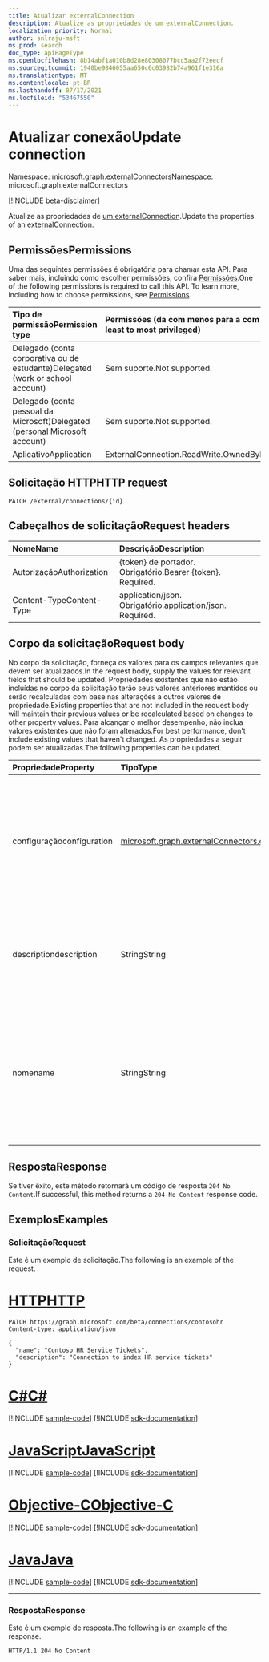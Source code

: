 ```yaml
---
title: Atualizar externalConnection
description: Atualize as propriedades de um externalConnection.
localization_priority: Normal
author: snlraju-msft
ms.prod: search
doc_type: apiPageType
ms.openlocfilehash: 8b14abf1a010b8d28e80308077bcc5aa2f72eecf
ms.sourcegitcommit: 1940be9846055aa650c6c03982b74a961f1e316a
ms.translationtype: MT
ms.contentlocale: pt-BR
ms.lasthandoff: 07/17/2021
ms.locfileid: "53467550"
---
```

# <a name="update-connection"></a><span data-ttu-id="32f03-103">Atualizar conexão</span><span class="sxs-lookup"><span data-stu-id="32f03-103">Update connection</span></span>

<span data-ttu-id="32f03-104">Namespace: microsoft.graph.externalConnectors</span><span class="sxs-lookup"><span data-stu-id="32f03-104">Namespace: microsoft.graph.externalConnectors</span></span>

[!INCLUDE [beta-disclaimer](../../includes/beta-disclaimer.md)]

<span data-ttu-id="32f03-105">Atualize as propriedades de [um externalConnection](../resources/externalconnectors-externalconnection.md).</span><span class="sxs-lookup"><span data-stu-id="32f03-105">Update the properties of an [externalConnection](../resources/externalconnectors-externalconnection.md).</span></span>

## <a name="permissions"></a><span data-ttu-id="32f03-106">Permissões</span><span class="sxs-lookup"><span data-stu-id="32f03-106">Permissions</span></span>

<span data-ttu-id="32f03-p101">Uma das seguintes permissões é obrigatória para chamar esta API. Para saber mais, incluindo como escolher permissões, confira [Permissões](/graph/permissions-reference).</span><span class="sxs-lookup"><span data-stu-id="32f03-p101">One of the following permissions is required to call this API. To learn more, including how to choose permissions, see [Permissions](/graph/permissions-reference).</span></span>

| <span data-ttu-id="32f03-109">Tipo de permissão</span><span class="sxs-lookup"><span data-stu-id="32f03-109">Permission type</span></span>                        | <span data-ttu-id="32f03-110">Permissões (da com menos para a com mais privilégios)</span><span class="sxs-lookup"><span data-stu-id="32f03-110">Permissions (from least to most privileged)</span></span> |
|:---------------------------------------|:--------------------------------------------|
| <span data-ttu-id="32f03-111">Delegado (conta corporativa ou de estudante)</span><span class="sxs-lookup"><span data-stu-id="32f03-111">Delegated (work or school account)</span></span>     | <span data-ttu-id="32f03-112">Sem suporte.</span><span class="sxs-lookup"><span data-stu-id="32f03-112">Not supported.</span></span> |
| <span data-ttu-id="32f03-113">Delegado (conta pessoal da Microsoft)</span><span class="sxs-lookup"><span data-stu-id="32f03-113">Delegated (personal Microsoft account)</span></span> | <span data-ttu-id="32f03-114">Sem suporte.</span><span class="sxs-lookup"><span data-stu-id="32f03-114">Not supported.</span></span> |
| <span data-ttu-id="32f03-115">Aplicativo</span><span class="sxs-lookup"><span data-stu-id="32f03-115">Application</span></span>                            | <span data-ttu-id="32f03-116">ExternalConnection.ReadWrite.OwnedBy</span><span class="sxs-lookup"><span data-stu-id="32f03-116">ExternalConnection.ReadWrite.OwnedBy</span></span> |

## <a name="http-request"></a><span data-ttu-id="32f03-117">Solicitação HTTP</span><span class="sxs-lookup"><span data-stu-id="32f03-117">HTTP request</span></span>

<!-- { "blockType": "ignored" } -->

```http
PATCH /external/connections/{id}
```

## <a name="request-headers"></a><span data-ttu-id="32f03-118">Cabeçalhos de solicitação</span><span class="sxs-lookup"><span data-stu-id="32f03-118">Request headers</span></span>

| <span data-ttu-id="32f03-119">Nome</span><span class="sxs-lookup"><span data-stu-id="32f03-119">Name</span></span>          | <span data-ttu-id="32f03-120">Descrição</span><span class="sxs-lookup"><span data-stu-id="32f03-120">Description</span></span>                 |
|:--------------|:----------------------------|
| <span data-ttu-id="32f03-121">Autorização</span><span class="sxs-lookup"><span data-stu-id="32f03-121">Authorization</span></span> | <span data-ttu-id="32f03-p102">{token} de portador. Obrigatório.</span><span class="sxs-lookup"><span data-stu-id="32f03-p102">Bearer {token}. Required.</span></span>   |
| <span data-ttu-id="32f03-124">Content-Type</span><span class="sxs-lookup"><span data-stu-id="32f03-124">Content-Type</span></span>  | <span data-ttu-id="32f03-p103">application/json. Obrigatório.</span><span class="sxs-lookup"><span data-stu-id="32f03-p103">application/json. Required.</span></span> |

## <a name="request-body"></a><span data-ttu-id="32f03-127">Corpo da solicitação</span><span class="sxs-lookup"><span data-stu-id="32f03-127">Request body</span></span>

<span data-ttu-id="32f03-128">No corpo da solicitação, forneça os valores para os campos relevantes que devem ser atualizados.</span><span class="sxs-lookup"><span data-stu-id="32f03-128">In the request body, supply the values for relevant fields that should be updated.</span></span> <span data-ttu-id="32f03-129">Propriedades existentes que não estão incluídas no corpo da solicitação terão seus valores anteriores mantidos ou serão recalculadas com base nas alterações a outros valores de propriedade.</span><span class="sxs-lookup"><span data-stu-id="32f03-129">Existing properties that are not included in the request body will maintain their previous values or be recalculated based on changes to other property values.</span></span> <span data-ttu-id="32f03-130">Para alcançar o melhor desempenho, não inclua valores existentes que não foram alterados.</span><span class="sxs-lookup"><span data-stu-id="32f03-130">For best performance, don't include existing values that haven't changed.</span></span> <span data-ttu-id="32f03-131">As propriedades a seguir podem ser atualizadas.</span><span class="sxs-lookup"><span data-stu-id="32f03-131">The following properties can be updated.</span></span>

| <span data-ttu-id="32f03-132">Propriedade</span><span class="sxs-lookup"><span data-stu-id="32f03-132">Property</span></span>      | <span data-ttu-id="32f03-133">Tipo</span><span class="sxs-lookup"><span data-stu-id="32f03-133">Type</span></span>                                           | <span data-ttu-id="32f03-134">Descrição</span><span class="sxs-lookup"><span data-stu-id="32f03-134">Description</span></span> |
|:--------------|:-----------------------------------------------|:------------|
| <span data-ttu-id="32f03-135">configuração</span><span class="sxs-lookup"><span data-stu-id="32f03-135">configuration</span></span> | [<span data-ttu-id="32f03-136">microsoft.graph.externalConnectors.configuration</span><span class="sxs-lookup"><span data-stu-id="32f03-136">microsoft.graph.externalConnectors.configuration</span></span>](../resources/externalconnectors-configuration.md) | <span data-ttu-id="32f03-137">Especifica IDs de aplicativo adicionais que têm permissão para gerenciar a conexão e indexar conteúdo na conexão.</span><span class="sxs-lookup"><span data-stu-id="32f03-137">Specifies additional application IDs that are allowed to manage the connection and to index content in the connection.</span></span> |
| <span data-ttu-id="32f03-138">description</span><span class="sxs-lookup"><span data-stu-id="32f03-138">description</span></span>   | <span data-ttu-id="32f03-139">String</span><span class="sxs-lookup"><span data-stu-id="32f03-139">String</span></span>                                         | <span data-ttu-id="32f03-140">Descrição da conexão exibida no Centro de administração do Microsoft 365.</span><span class="sxs-lookup"><span data-stu-id="32f03-140">Description of the connection displayed in the Microsoft 365 admin center.</span></span> |
| <span data-ttu-id="32f03-141">nome</span><span class="sxs-lookup"><span data-stu-id="32f03-141">name</span></span>          | <span data-ttu-id="32f03-142">String</span><span class="sxs-lookup"><span data-stu-id="32f03-142">String</span></span>                                         | <span data-ttu-id="32f03-143">O nome de exibição da conexão a ser exibida no Centro de administração do Microsoft 365.</span><span class="sxs-lookup"><span data-stu-id="32f03-143">The display name of the connection to be displayed in the Microsoft 365 admin center.</span></span> <span data-ttu-id="32f03-144">Comprimento máximo de 128 caracteres.</span><span class="sxs-lookup"><span data-stu-id="32f03-144">Maximum length of 128 characters.</span></span> |

## <a name="response"></a><span data-ttu-id="32f03-145">Resposta</span><span class="sxs-lookup"><span data-stu-id="32f03-145">Response</span></span>

<span data-ttu-id="32f03-146">Se tiver êxito, este método retornará um código de resposta `204 No Content`.</span><span class="sxs-lookup"><span data-stu-id="32f03-146">If successful, this method returns a `204 No Content` response code.</span></span>

## <a name="examples"></a><span data-ttu-id="32f03-147">Exemplos</span><span class="sxs-lookup"><span data-stu-id="32f03-147">Examples</span></span>

### <a name="request"></a><span data-ttu-id="32f03-148">Solicitação</span><span class="sxs-lookup"><span data-stu-id="32f03-148">Request</span></span>

<span data-ttu-id="32f03-149">Este é um exemplo de solicitação.</span><span class="sxs-lookup"><span data-stu-id="32f03-149">The following is an example of the request.</span></span>

# <a name="http"></a>[<span data-ttu-id="32f03-150">HTTP</span><span class="sxs-lookup"><span data-stu-id="32f03-150">HTTP</span></span>](#tab/http)
<!-- {
  "blockType": "request",
  "name": "update_connection",
  "@odata.type": "microsoft.graph.externalConnectors.externalConnection"
}-->

```http
PATCH https://graph.microsoft.com/beta/connections/contosohr
Content-type: application/json

{
  "name": "Contoso HR Service Tickets",
  "description": "Connection to index HR service tickets"
}
```
# <a name="c"></a>[<span data-ttu-id="32f03-151">C#</span><span class="sxs-lookup"><span data-stu-id="32f03-151">C#</span></span>](#tab/csharp)
[!INCLUDE [sample-code](../includes/snippets/csharp/update-connection-csharp-snippets.md)]
[!INCLUDE [sdk-documentation](../includes/snippets/snippets-sdk-documentation-link.md)]

# <a name="javascript"></a>[<span data-ttu-id="32f03-152">JavaScript</span><span class="sxs-lookup"><span data-stu-id="32f03-152">JavaScript</span></span>](#tab/javascript)
[!INCLUDE [sample-code](../includes/snippets/javascript/update-connection-javascript-snippets.md)]
[!INCLUDE [sdk-documentation](../includes/snippets/snippets-sdk-documentation-link.md)]

# <a name="objective-c"></a>[<span data-ttu-id="32f03-153">Objective-C</span><span class="sxs-lookup"><span data-stu-id="32f03-153">Objective-C</span></span>](#tab/objc)
[!INCLUDE [sample-code](../includes/snippets/objc/update-connection-objc-snippets.md)]
[!INCLUDE [sdk-documentation](../includes/snippets/snippets-sdk-documentation-link.md)]

# <a name="java"></a>[<span data-ttu-id="32f03-154">Java</span><span class="sxs-lookup"><span data-stu-id="32f03-154">Java</span></span>](#tab/java)
[!INCLUDE [sample-code](../includes/snippets/java/update-connection-java-snippets.md)]
[!INCLUDE [sdk-documentation](../includes/snippets/snippets-sdk-documentation-link.md)]

---


<!-- markdownlint-disable MD024 -->
### <a name="response"></a><span data-ttu-id="32f03-155">Resposta</span><span class="sxs-lookup"><span data-stu-id="32f03-155">Response</span></span>
<!-- markdownlint-enable MD024 -->

<span data-ttu-id="32f03-156">Este é um exemplo de resposta.</span><span class="sxs-lookup"><span data-stu-id="32f03-156">The following is an example of the response.</span></span>

<!-- {
  "blockType": "response",
  "truncated": true
} -->

```http
HTTP/1.1 204 No Content
```

<!-- uuid: 16cd6b66-4b1a-43a1-adaf-3a886856ed98
2019-02-04 14:57:30 UTC -->
<!-- {
  "type": "#page.annotation",
  "description": "Update connection",
  "keywords": "",
  "section": "documentation",
  "tocPath": ""
}-->
